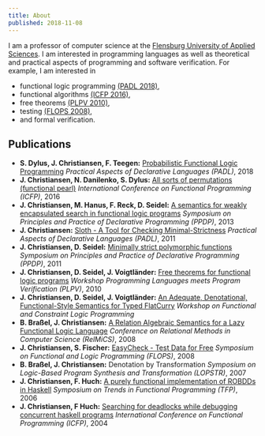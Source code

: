 ```yaml
---
title: About
published: 2018-11-08
---
```


I am a professor of computer science at the
[Flensburg University of Applied Sciences](http://www.hs-flensburg.de). I am
interested in programming languages as well as theoretical and practical aspects of
programming and software verification. For example, I am interested in

* functional logic programming [(PADL 2018)](http://www-ps.informatik.uni-kiel.de/~sad/padl2018-preprint.pdf),
* functional algorithms [(ICFP 2016)](http://informatik.uni-kiel.de/~sad/icfp2016-preprint.pdf),
* free theorems [(PLPV 2010)](http://www.janis-voigtlaender.eu/papers/FreeTheoremsForFunctionalLogicPrograms.pdf),
* testing [(FLOPS 2008)](http://www-ps.informatik.uni-kiel.de/~sebf/data/pub/flops08.pdf),
* and formal verification.


## Publications

* **S. Dylus, J. Christiansen, F. Teegen:** [Probabilistic Functional Logic Programming](http://www-ps.informatik.uni-kiel.de/~sad/padl2018-preprint.pdf) *Practical Aspects of Declarative Languages (PADL)*, 2018
* **J. Christiansen, N. Danilenko, S. Dylus:** [All sorts of permutations (functional pearl)](http://informatik.uni-kiel.de/~sad/icfp2016-preprint.pdf) *International Conference on Functional Programming (ICFP)*, 2016
* **J. Christiansen, M. Hanus, F. Reck, D. Seidel:** [A semantics for weakly encapsulated search in functional logic programs](https://www.informatik.uni-kiel.de/~mh/publications/papers/PPDP13.pdf) *Symposium on Principles and Practice of Declarative Programming (PPDP)*, 2013
* **J. Christiansen:** [Sloth - A Tool for Checking Minimal-Strictness](http://www.rpe.informatik.uni-kiel.de/de/rechnergestutzte-programmentwicklung/dateien/forschungunddiplomarbeiten/PADL.pdf) *Practical Aspects of Declarative Languages (PADL)*, 2011
* **J. Christiansen, D. Seidel:** [Minimally strict polymorphic functions](http://www.rpe.informatik.uni-kiel.de/de/rechnergestutzte-programmentwicklung/dateien/forschungunddiplomarbeiten/PPDP.pdf) *Symposium on Principles and Practice of Declarative Programming (PPDP)*, 2011
* **J. Christiansen, D. Seidel, J. Voigtländer:** [Free theorems for functional logic programs](http://www.janis-voigtlaender.eu/papers/FreeTheoremsForFunctionalLogicPrograms.pdf) *Workshop Programming Languages meets Program Verification (PLPV)*, 2010
* **J. Christiansen, D. Seidel, J. Voigtländer:** [An Adequate, Denotational, Functional-Style Semantics for Typed FlatCurry](http://citeseerx.ist.psu.edu/viewdoc/download?doi=10.1.1.186.251&rep=rep1&type=pdf) *Workshop on Functional and Constraint Logic Programming*
* **B. Braßel, J. Christiansen:** [A Relation Algebraic Semantics for a Lazy Functional Logic Language](http://citeseerx.ist.psu.edu/viewdoc/download?doi=10.1.1.91.8678&rep=rep1&type=pdf) *Conference on Relational Methods in Computer Science (RelMiCS)*, 2008
* **J. Christiansen, S. Fischer:** [EasyCheck - Test Data for Free](http://www-ps.informatik.uni-kiel.de/~sebf/data/pub/flops08.pdf) *Symposium on Functional and Logic Programming (FLOPS)*, 2008
* **B. Braßel, J. Christiansen:** Denotation by Transformation *Symposium on Logic-Based Program Synthesis and Transformation (LOPSTR)*, 2007
* **J. Christiansen, F. Huch:** [A purely functional implementation of ROBDDs in Haskell](http://www.cs.nott.ac.uk/~psznhn/TFP2006/Papers/09-ChristiansenHuch-APurelyFunctionalImplementationOfROBDDs.pdf) *Symposium on Trends in Functional Programming (TFP)*, 2006
* **J. Christiansen, F Huch:** [Searching for deadlocks while debugging concurrent haskell programs](http://citeseerx.ist.psu.edu/viewdoc/download?doi=10.1.1.84.220&rep=rep1&type=pdf) *International Conference on Functional Programming (ICFP)*, 2004
